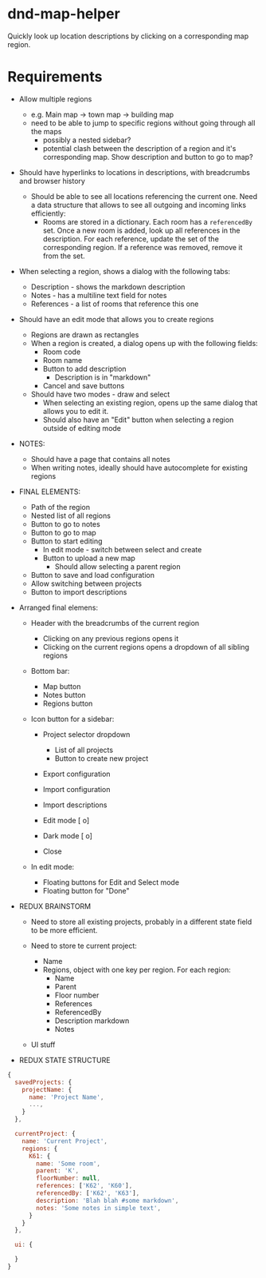 # dnd-map-helper
Quickly look up location descriptions by clicking on a corresponding map region.

# Requirements
- Allow multiple regions
  - e.g. Main map -> town map -> building map
  - need to be able to jump to specific regions without going through all the maps
    - possibly a nested sidebar?
    - potential clash between the description of a region and it's corresponding map. Show description and button to go to map?

- Should have hyperlinks to locations in descriptions, with breadcrumbs and browser history
  - Should be able to see all locations referencing the current one. Need a data structure that allows to see all outgoing and incoming links efficiently:
    - Rooms are stored in a dictionary. Each room has a `referencedBy` set. Once a new room is added, look up all references in the description. For each reference, update the set of the corresponding region. If a reference was removed, remove it from the set.

- When selecting a region, shows a dialog with the following tabs:
  - Description - shows the markdown description
  - Notes - has a multiline text field for notes
  - References - a list of rooms that reference this one

- Should have an edit mode that allows you to create regions
  - Regions are drawn as rectangles
  - When a region is created, a dialog opens up with the following fields:
    - Room code
    - Room name
    - Button to add description
      - Description is in "markdown"
    - Cancel and save buttons
  - Should have two modes - draw and select
    - When selecting an existing region, opens up the same dialog that allows you to edit it.
    - Should also have an "Edit" button when selecting a region outside of editing mode

- NOTES:
  - Should have a page that contains all notes
  - When writing notes, ideally should have autocomplete for existing regions



- FINAL ELEMENTS:
  - Path of the region
  - Nested list of all regions
  - Button to go to notes
  - Button to go to map
  - Button to start editing
    - In edit mode - switch between select and create
    - Button to upload a new map
      - Should allow selecting a parent region
  - Button to save and load configuration
  - Allow switching between projects
  - Button to import descriptions


- Arranged final elemens:
  - Header with the breadcrumbs of the current region
    - Clicking on any previous regions opens it
    - Clicking on the current regions opens a dropdown of all sibling regions

  - Bottom bar:
    - Map button
    - Notes button
    - Regions button

  - Icon button for a sidebar:
    - Project selector dropdown
      - List of all projects
      - Button to create new project

    - Export configuration
    - Import configuration

    - Import descriptions
    - Edit mode [  o]

    - Dark mode [  o]
    - Close

  - In edit mode:
    - Floating buttons for Edit and Select mode
    - Floating button for "Done" 



- REDUX BRAINSTORM
  - Need to store all existing projects, probably in a different state field to be more efficient.

  - Need to store te current project:
    - Name
    - Regions, object with one key per region. For each region:
      - Name
      - Parent
      - Floor number
      - References
      - ReferencedBy
      - Description markdown
      - Notes

  - UI stuff
      

- REDUX STATE STRUCTURE

```js
{
  savedProjects: {
    projectName: {
      name: 'Project Name',
      ...,
    }
  },

  currentProject: {
    name: 'Current Project',
    regions: {
      K61: {
        name: 'Some room',
        parent: 'K',
        floorNumber: null,
        references: ['K62', 'K60'],
        referencedBy: ['K62', 'K63'],
        description: 'Blah blah #some markdown',
        notes: 'Some notes in simple text',
      }
    }
  },

  ui: {

  }
}
```



  
